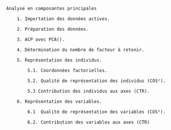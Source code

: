     Analyse en composantes principales 

        1. Importation des données actives.

        2. Préparation des données.

        3. ACP avec PCA().

        4. Détermination du nombre de facteur à retenir.

        5. Représentation des individus.

            5.1. Coordonnées factorielles. 

            5.2. Qualité de représentation des individus (COS²).
            
            5.3 Contribution des individus aux axes (CTR).

        6. Représentation des variables.
    
            6.1  Qualité de représentation des variables (COS²).

            6.2. Contribution des variables aux axes (CTR)